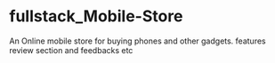 # fullstack_Mobile-Store
An Online mobile store for buying phones and other gadgets. features review section and feedbacks etc
